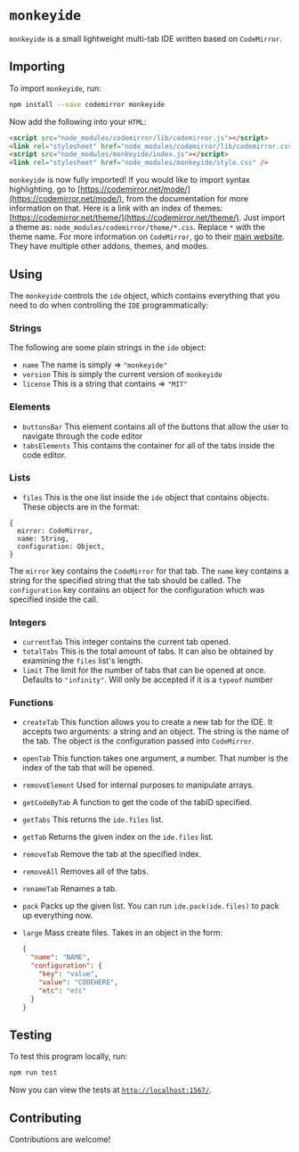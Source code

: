 # `monkeyide`

`monkeyide` is a small lightweight multi-tab IDE written based on `CodeMirror`.

## Importing

To import `monkeyide`, run:

```sh
npm install --save codemirror monkeyide
```

Now add the following into your `HTML`:

```html
<script src="node_modules/codemirror/lib/codemirror.js"></script>
<link rel="stylesheet" href="node_modules/codemirror/lib/codemirror.css" />
<script src="node_modules/monkeyide/index.js"></script>
<link rel="stylesheet" href="node_modules/monkeyide/style.css" />
```

`monkeyide` is now fully imported! If you would like to import syntax highlighting, go to [https://codemirror.net/mode/](https://codemirror.net/mode/), from the documentation for more information on that. Here is a link with an index of themes: [https://codemirror.net/theme/](https://codemirror.net/theme/). Just import a theme as: `node_modules/codemirror/theme/*.css`. Replace `*` with the theme name. For more information on `CodeMirror`, go to their [main website](https://codemirror.net/). They have multiple other addons, themes, and modes.

## Using

The `monkeyide` controls the `ide` object, which contains everything that you need to do when controlling the `IDE` programmatically:

### Strings

The following are some plain strings in the `ide` object:

- `name`
  The name is simply => `"monkeyide"`
- `version`
  This is simply the current version of `monkeyide`
- `license`
  This is a string that contains => `"MIT"`

### Elements

- `buttonsBar`
  This element contains all of the buttons that allow the user to navigate through the code editor
- `tabsElements`
  This contains the container for all of the tabs inside the code editor.

### Lists

- `files`
  This is the one list inside the `ide` object that contains objects. These objects are in the format:

```json5
{
  mirror: CodeMirror,
  name: String,
  configuration: Object,
}
```

The `mirror` key contains the `CodeMirror` for that tab. The `name` key contains a string for the specified string that the tab should be called. The `configuration` key contains an object for the configuration which was specified inside the call.

### Integers

- `currentTab`
  This integer contains the current tab opened.
- `totalTabs`
  This is the total amount of tabs. It can also be obtained by examining the `files` list's length.
- `limit`
  The limit for the number of tabs that can be opened at once. Defaults to `"infinity"`. Will only be accepted if it is a `typeof` number

### Functions

- `createTab`
  This function allows you to create a new tab for the IDE. It accepts two arguments: a string and an object. The string is the name of the tab. The object is the configuration passed into `CodeMirror`.
- `openTab`
  This function takes one argument, a number. That number is the index of the tab that will be opened.
- `removeElement`
  Used for internal purposes to manipulate arrays.
- `getCodeByTab`
  A function to get the code of the tabID specified.
- `getTabs`
  This returns the `ide.files` list.
- `getTab`
  Returns the given index on the `ide.files` list.
- `removeTab`
  Remove the tab at the specified index.
- `removeAll`
  Removes all of the tabs.
- `renameTab`
  Renames a tab.
- `pack`
  Packs up the given list. You can run `ide.pack(ide.files)` to pack up everything now.
- `large`
  Mass create files. Takes in an object in the form:

  ```json
  {
    "name": "NAME",
    "configuration": {
      "key": "value",
      "value": "CODEHERE",
      "etc": "etc"
    }
  }
  ```

## Testing

To test this program locally, run:

```sh
npm run test
```

Now you can view the tests at [`http://localhost:1567/`](http://localhost:1567/).

## Contributing

Contributions are welcome!
